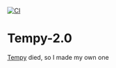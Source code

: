 [![CI](https://github.com/HyperTNTClown/Tempy-2.0/actions/workflows/gradle.yml/badge.svg)](https://github.com/HyperTNTClown/Tempy-2.0/actions/workflows/gradle.yml)
# Tempy-2.0
[Tempy](https://tempybot.me) died, so I made my own one
